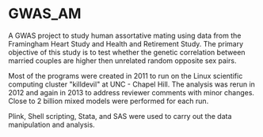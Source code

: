 GWAS_AM
=======

A GWAS project to study human assortative mating using data from the Framingham Heart Study and Health and Retirement Study. The primary objective of this study is to test whether the genetic correlation between married couples are higher then unrelated random opposite sex pairs. 

Most of the programs were created in 2011 to run on the Linux scientific computing cluster "killdevil" at UNC - Chapel Hill. The analysis was rerun in 2012 and again in 2013 to address reviewer comments with minor changes. Close to 2 billion mixed models were performed for each run. 

Plink, Shell scripting, Stata, and SAS were used to carry out the data manipulation and analysis. 
